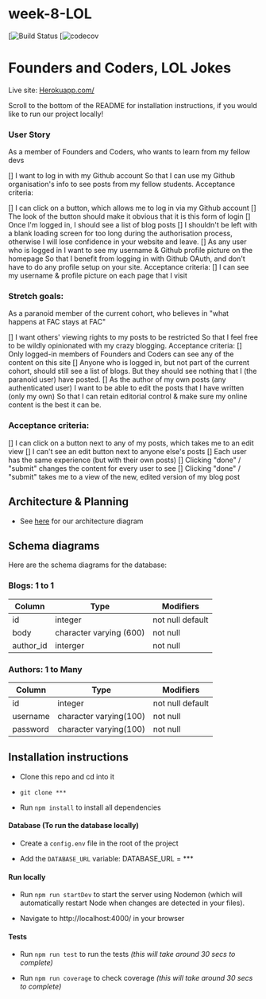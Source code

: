 # week-8-LOL

[![Build Status](***)
[![codecov](***)

# Founders and Coders, LOL Jokes

Live site: [Herokuapp.com/](***)

Scroll to the bottom of the README for installation instructions, if you would like to run our project locally!

### User Story

As a member of Founders and Coders, who wants to learn from my fellow devs

[] I want to log in with my Github account
So that I can use my Github organisation's info to see posts from my fellow students.
Acceptance criteria:

[] I can click on a button, which allows me to log in via my Github account
[] The look of the button should make it obvious that it is this form of login
[] Once I'm logged in, I should see a list of blog posts
[] I shouldn't be left with a blank loading screen for too long during the authorisation process, otherwise I will lose confidence in your website and leave.
[] As any user who is logged in
I want to see my username & Github profile picture on the homepage
So that I benefit from logging in with Github OAuth, and don't have to do any profile setup on your site.
Acceptance criteria:
[] I can see my username & profile picture on each page that I visit

### Stretch goals:

As a paranoid member of the current cohort, who believes in "what happens at FAC stays at FAC"

[] I want others' viewing rights to my posts to be restricted
So that I feel free to be wildly opinionated with my crazy blogging.
Acceptance criteria:
[] Only logged-in members of Founders and Coders can see any of the content on this site
[] Anyone who is logged in, but not part of the current cohort, should still see a list of blogs. But they should see nothing that I (the paranoid user) have posted.
[] As the author of my own posts (any authenticated user)
I want to be able to edit the posts that I have written (only my own)
So that I can retain editorial control & make sure my online content is the best it can be.

### Acceptance criteria:

[] I can click on a button next to any of my posts, which takes me to an edit view
[] I can't see an edit button next to anyone else's posts
[] Each user has the same experience (but with their own posts)
[] Clicking "done" / "submit" changes the content for every user to see
[] Clicking "done" / "submit" takes me to a view of the new, edited version of my blog post

## Architecture & Planning

 - See [here](***) for our architecture diagram

## Schema diagrams

Here are the schema diagrams for the database:

### Blogs: 1 to 1
Column | Type | Modifiers
--- | --- | ---
id | integer | not null default
body | character varying (600) | not null
author_id | interger | not null

### Authors: 1 to Many

Column | Type | Modifiers
--- | --- | ---
id | integer | not null default
username | character varying(100) | not null
password | character varying(100) | not null

## Installation instructions

 - Clone this repo and cd into it

  - `git clone ***`

 - Run `npm install` to install all dependencies

#### Database (To run the database locally)

 - Create a `config.env` file in the root of the project

 - Add the `DATABASE_URL` variable: DATABASE_URL = ***

#### Run locally

 - Run `npm run startDev` to start the server using Nodemon (which will automatically restart Node when changes are detected in your files).

 - Navigate to http://localhost:4000/ in your browser

#### Tests

 - Run `npm run test` to run the tests *(this will take around 30 secs to complete)*

 - Run `npm run coverage` to check coverage *(this will take around 30 secs to complete)*
